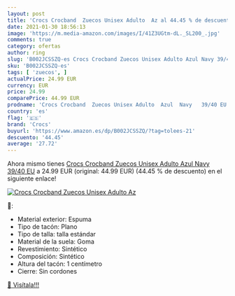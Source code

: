 ```yaml
---
layout: post
title: 'Crocs Crocband  Zuecos Unisex Adulto  Az al 44.45 % de descuento'
date: 2021-01-30 18:56:13
image: 'https://m.media-amazon.com/images/I/41Z3UGtm-dL._SL200_.jpg'
comments: true
category: ofertas
author: ring
slug: 'B002JCSSZQ-es Crocs Crocband Zuecos Unisex Adulto Azul Navy 39/40 EU'
sku: 'B002JCSSZQ-es'
tags: [ 'zuecos', ]
actualPrice: 24.99 EUR
currency: EUR
price: 24.99
comparePrice: 44.99 EUR
prodname: 'Crocs Crocband  Zuecos Unisex Adulto  Azul  Navy   39/40 EU'
country: 'es'
flag: '🇪🇸'
brand: 'Crocs'
buyurl: 'https://www.amazon.es/dp/B002JCSSZQ/?tag=tolees-21'
descuento: '44.45'
average: '27.72'
---
```


Ahora mismo tienes [Crocs Crocband  Zuecos Unisex Adulto  Azul  Navy   39/40 EU](https://www.amazon.es/dp/B002JCSSZQ/?tag=tolees-21) a 24.99 EUR (original: 44.99 EUR) (44.45 %  de descuento) en el siguiente enlace!

[![Crocs Crocband  Zuecos Unisex Adulto  Az](https://m.media-amazon.com/images/I/41Z3UGtm-dL._SL200_.jpg)](https://www.amazon.es/dp/B002JCSSZQ/?tag=tolees-21)

🔎:

- Material exterior: Espuma
- Tipo de tacón: Plano
- Tipo de talla: talla estándar
- Material de la suela: Goma
- Revestimiento: Sintético
- Composición: Sintético
- Altura del tacón: 1 centímetro
- Cierre: Sin cordones

[🛒 Visítala!!!](https://www.amazon.es/dp/B002JCSSZQ/?tag=tolees-21)
